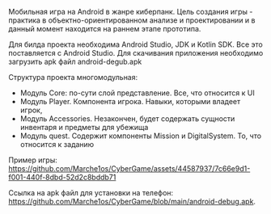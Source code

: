 Мобильная игра на Android в жанре киберпанк. Цель создания игры - практика в объектно-ориентированном анализе и проектировании и в данный момент находится на раннем этапе прототипа.

Для билда проекта необходима Android Studio, JDK и Kotlin SDK. Все это поставляется с Android Studio. 
Для скачивания приложения необходимо загрузить apk файл android-degub.apk

Структура проекта многомодульная:
- Модуль Core: по-сути слой представление. Все, что относится к UI
- Модуль Player. Компонента игрока. Навыки, которыми владеет игрок,
- Модуль Accessories. Незакончен, будет содержать сущности инвентаря и предметы для убежища
- Модуль quest. Содержит компоненты Mission и DigitalSystem. То, что относится к заданию

Пример игры:
https://github.com/Marche1os/CyberGame/assets/44587937/7c66e9d1-f001-440f-8dbd-52d2c8bddb71

Ссылка на apk файл для установки на телефон: https://github.com/Marche1os/CyberGame/blob/main/android-debug.apk. 
